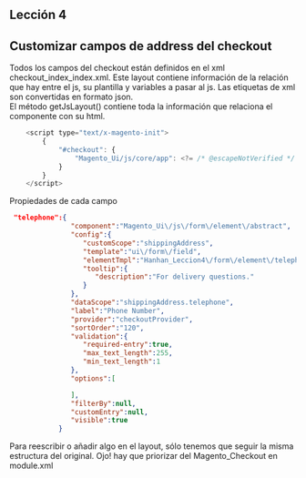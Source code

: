 ## Lección 4

## Customizar campos de address del checkout

Todos los campos del checkout están definidos en el xml checkout_index_index.xml.
Este layout contiene información de la relación que hay entre el js, su plantilla y variables a pasar al js. 
Las etiquetas de xml son convertidas en formato json.  
El método getJsLayout() contiene toda la información que relaciona el componente con su html. 
```js
    <script type="text/x-magento-init">
        {
            "#checkout": {
                "Magento_Ui/js/core/app": <?= /* @escapeNotVerified */ $block->getJsLayout() ?>
            }
        }
    </script>

```

Propiedades de cada campo

```json
 "telephone":{
               "component":"Magento_Ui\/js\/form\/element\/abstract",
               "config":{
                  "customScope":"shippingAddress",
                  "template":"ui\/form\/field",
                  "elementTmpl":"Hanhan_Leccion4\/form\/element\/telephone",
                  "tooltip":{
                     "description":"For delivery questions."
                  }
               },
               "dataScope":"shippingAddress.telephone",
               "label":"Phone Number",
               "provider":"checkoutProvider",
               "sortOrder":"120",
               "validation":{
                  "required-entry":true,
                  "max_text_length":255,
                  "min_text_length":1
               },
               "options":[

               ],
               "filterBy":null,
               "customEntry":null,
               "visible":true
            }
```

Para reescribir o añadir algo en el layout, sólo tenemos que seguir la misma estructura del original. 
Ojo! hay que priorizar del Magento_Checkout en module.xml